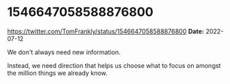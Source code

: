 # 1546647058588876800
https://twitter.com/TomFrankly/status/1546647058588876800
**Date:** 2022-07-12

We don't always need new information.

Instead, we need direction that helps us choose what to focus on amongst the million things we already know.
